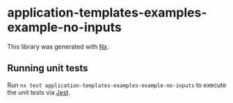 # application-templates-examples-example-no-inputs

This library was generated with [Nx](https://nx.dev).

## Running unit tests

Run `nx test application-templates-examples-example-no-inputs` to execute the unit tests via [Jest](https://jestjs.io).
